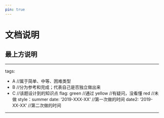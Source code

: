 ```yaml
---
pin: true
---
```

# 文档说明

## 最上方说明

---
tags: 
- A    //属于简单、中等、困难类型
- B   //分为参考和完成；代表自己是否独立做出来
- C  //该题设计到的知识点
flag: green //通过
       yellow //有疑问，没看懂
       red //未做
style：summer
date: ‘2019-XXX-XX’  //第一次做的时间
date2: ‘2019-XX-XX’  //第二次做的时间

----